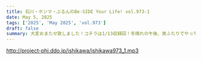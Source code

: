 ```yaml
---
title: 石川・ホンマ・ぶるんのBe-SIDE Your Life! vol.973-1
date: May 5, 2025
tags: ['2025', 'May 2025', 'vol.973']
draft: false
summary: 大変おまたせ致しました！コチラは1/13収録回！冬晴れの午後、男ふたりでやってます...
---
```


http://project-phi.ddo.jp/ishikawa/ishikawa973_1.mp3